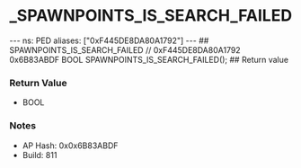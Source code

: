 # _SPAWNPOINTS_IS_SEARCH_FAILED

--- ns: PED aliases: ["0xF445DE8DA80A1792"] --- ## SPAWNPOINTS_IS_SEARCH_FAILED  // 0xF445DE8DA80A1792 0x6B83ABDF BOOL SPAWNPOINTS_IS_SEARCH_FAILED();  ## Return value

### Return Value
* BOOL

### Notes
* AP Hash: 0x0x6B83ABDF
* Build: 811

